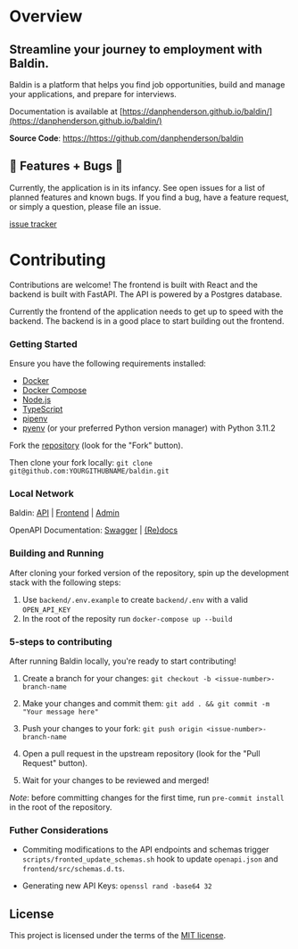 # Overview

Streamline your journey to employment with Baldin.
------


Baldin is a platform that helps you find job opportunities, build and manage your applications, and prepare for interviews.


Documentation is available at [https://danphenderson.github.io/baldin/](https://danphenderson.github.io/baldin/)


**Source Code**:  <a href="https://github.com/danphenderson/baldin" target="_blank">https://https://github.com/danphenderson/baldin</a>


## 🚧 Features + Bugs 🚧

Currently, the application is in its infancy. See open issues for a list of planned features and known bugs. If you find a bug, have a feature request, or simply a question, please file an issue.

[issue tracker](https://github.com/danphenderson/baldin/issues)

# Contributing

Contributions are welcome! The frontend is built with React and the backend is built with FastAPI. The API is powered by a Postgres database.

Currently the frontend of the application needs to get up to speed with the backend. The backend is in a good place to start building out the frontend.

### Getting Started

Ensure you have the following requirements installed:

- [Docker](https://docs.docker.com/get-docker/)
- [Docker Compose](https://docs.docker.com/compose/install/)
- [Node.js](https://nodejs.org/en/download/)
- [TypeScript](https://www.typescriptlang.org/download)
- [pipenv](https://pipenv.pypa.io/en/latest/)
- [pyenv](`https://github.com/pyenv/pyenv#installation`) (or your preferred Python version manager) with Python 3.11.2


Fork the [repository](https://github.com/danphenderson) (look for the "Fork" button).

Then clone your fork locally: `git clone git@github.com:YOURGITHUBNAME/baldin.git`


### Local Network

Baldin: [API](http://127.0.0.1:8000) | [Frontend](http://localhost:3000/) | [Admin](http://localhost:8004/admin)

OpenAPI Documentation: [Swagger](http://localhost:8000/docs) | [(Re)docs](http://127.0.0.1:8000/redocs)


### Building and Running

After cloning your forked version of the repository, spin up the development stack with the following steps:

1. Use `backend/.env.example` to create `backend/.env` with a valid `OPEN_API_KEY`
2. In the root of the reposity run `docker-compose up --build`

### 5-steps to contributing

After running Baldin locally, you're ready to start contributing!

1. Create a branch for your changes: `git checkout -b <issue-number>-branch-name`

2. Make your changes and commit them:
   `git add . && git commit -m "Your message here"`

3. Push your changes to your fork:
    `git push origin <issue-number>-branch-name`

4. Open a pull request in the upstream repository (look for the "Pull Request" button).

5. Wait for your changes to be reviewed and merged!

*Note*: before committing changes for the first time, run  `pre-commit install` in the root of the repository.

### Futher Considerations

- Commiting modifications to the API endpoints and schemas trigger  `scripts/fronted_update_schemas.sh` hook to update `openapi.json` and `frontend/src/schemas.d.ts`.

- Generating new API Keys: `openssl rand -base64 32`

## License
This project is licensed under the terms of the [MIT license](/LICENSE).
